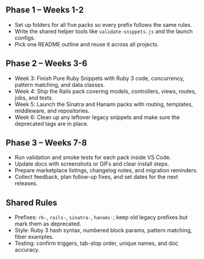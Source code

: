 ## Phase 1 – Weeks 1-2
- Set up folders for all five packs so every prefix follows the same rules.
- Write the shared helper tools like `validate-snippets.js` and the launch configs.
- Pick one README outline and reuse it across all projects.

## Phase 2 – Weeks 3-6
- Week 3: Finish Pure Ruby Snippets with Ruby 3 code, concurrency, pattern matching, and data classes.
- Week 4: Ship the Rails pack covering models, controllers, views, routes, jobs, and tests.
- Week 5: Launch the Sinatra and Hanami packs with routing, templates, middleware, and repositories.
- Week 6: Clean up any leftover legacy snippets and make sure the deprecated tags are in place.

## Phase 3 – Weeks 7-8
- Run validation and smoke tests for each pack inside VS Code.
- Update docs with screenshots or GIFs and clear install steps.
- Prepare marketplace listings, changelog notes, and migration reminders.
- Collect feedback, plan follow-up fixes, and set dates for the next releases.

## Shared Rules
- Prefixes: `rb-`, `rails-`, `sinatra-`, `hanami-`; keep old legacy prefixes but mark them as deprecated.
- Style: Ruby 3 hash syntax, numbered block params, pattern matching, fiber examples.
- Testing: confirm triggers, tab-stop order, unique names, and doc accuracy.
